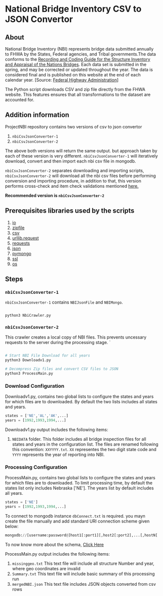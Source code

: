 # National Bridge Inventory CSV to JSON Convertor

## About

National Bridge Inventory (NBI) represents bridge data submitted annually to FHWA by the States, Federal agencies, and Tribal governments.The data conforms to the [Recording and Coding Guide for the Structure Inventory and Appraisal of the Nations Bridges](https://www.fhwa.dot.gov/bridge/mtguide.pdf). Each data set is submitted in the spring, and may be corrected or updated throughout the year. The data is considered final and is published on this website at the end of each calendar year. [Source: [Federal Highway Administration](https://www.fhwa.dot.gov/bridge/nbi/ascii.cfm)]

The Python script downloads CSV and zip file directly from the FHWA website. This features ensures that all transformations to the dataset are accounted for. 

## Addition information
ProjectNBI repository contains two versions of csv to json convertor
1. `nbiCsvJsonConverter-1`
2. `nbiCsvJsonConverter-2`

The above both versions will return the same output. but approach taken by each of these version is very different.
`nbiCsvJsonConverter-1` will iteratively download, convert and then import each nbi csv file in mongodb.

`nbiCsvJsonConverter-2` separates downloading and importing scripts, `nbiCsvJsonConverter-2` will download all the nbi csv files before performing conversion and importing procedure, in addition to that, this version performs cross-check and
item check validations mentioned [here.](https://www.fhwa.dot.gov/bridge/nbi/checks/)

**Recommended version is `nbiCsvJsonConverter-2`**

## Prerequisites libraries used by the scripts
1. [io](https://docs.python.org/3.6/library/io.html)
2. [zipfile](https://docs.python.org/3.6/library/zipfile.html)
3. [csv](https://docs.python.org/3.6/library/csv.html)
4. [urllib.request](https://docs.python.org/3/library/urllib.request.html#module-urllib.request)
5. [requests](http://docs.python-requests.org/en/master/)
6. [json](https://docs.python.org/3.6/library/json.html)
7. [pymongo](https://api.mongodb.com/python/current/)
8. [ssl](https://docs.python.org/3.6/library/ssl.html)
9. [os](https://docs.python.org/3.6/library/os.html)

## Steps




###  `nbiCsvJsonConverter-1`
`nbiCsvJsonConverter-1` contains `NBIJsonFile` and `NBIMongo`.

```bash

python3 NbiCrawler.py

```
###  `nbiCsvJsonConverter-2`

This crawler creates a local copy of NBI files. This prevents uncessary requests to the server during the processing stage.
`
```bash

# Start NBI File Download for all years
python3 Downloadv1.py

# Decompress Zip files and convert CSV files to JSON
python3 ProcessMain.py

```
### Download Configuration

Downloadv1.py, contains two global lists to configure the states and years for which files are to downloaded. By default the  two lists includes all states and years.

```python
states = ['NE','AL','AK',...]
years = [1992,1993,1994,...]
```
Downloadv1.py output includes the following items:  
1. `NBIDATA` folder. This folder includes all bridge inspection files for all states and years in the configuration list. The files are renamed following this convention: `XXYYYY.txt`. `XX` representes the two digit state code and `YYYY` represents the year of reporting into NBI.


### Processing Configuration

ProcessMain.py, contains two global lists to configure the states and years for which files are to downloaded. To limit processing time, by default the states list only includes Nebraska ['NE']. The years list by default includes all years.

```python
states = ['NE']
years = [1992,1993,1994,...]
```
To connect to mongodb instance `dbConnect.txt` is required. you mayn create the file manually and add standard URI connection scheme given below:

```python
mongodb://[username:password@]host1[:port1][,host2[:port2],...[,hostN[:portN]]][/[database][?options]]
```
To now know more about the schema, [Click Here](https://docs.mongodb.com/manual/reference/connection-string/)

ProcessMain.py output includes the following items:  
1. `missinggeo.txt` This text file will include all structure Number and year, where geo coordinates are invalid
2. `Summary.txt` This text file will include basic summary of this processing run
3. `mergedNBI.json` This text file includes JSON objects converted from csv rows
